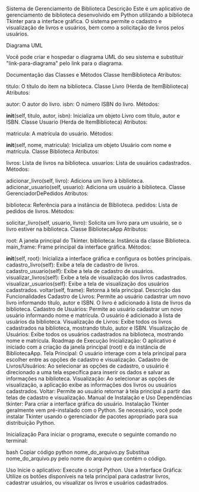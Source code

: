 Sistema de Gerenciamento de Biblioteca
Descrição
Este é um aplicativo de gerenciamento de biblioteca desenvolvido em Python utilizando a biblioteca Tkinter para a interface gráfica. O sistema permite o cadastro e visualização de livros e usuários, bem como a solicitação de livros pelos usuários.

Diagrama UML

Você pode criar e hospedar o diagrama UML do seu sistema e substituir "link-para-diagrama" pelo link para o diagrama.

Documentação das Classes e Métodos
Classe ItemBiblioteca
Atributos:

titulo: O título do item na biblioteca.
Classe Livro (Herda de ItemBiblioteca)
Atributos:

autor: O autor do livro.
isbn: O número ISBN do livro.
Métodos:

__init__(self, titulo, autor, isbn): Inicializa um objeto Livro com título, autor e ISBN.
Classe Usuario (Herda de ItemBiblioteca)
Atributos:

matricula: A matrícula do usuário.
Métodos:

__init__(self, nome, matricula): Inicializa um objeto Usuário com nome e matrícula.
Classe Biblioteca
Atributos:

livros: Lista de livros na biblioteca.
usuarios: Lista de usuários cadastrados.
Métodos:

adicionar_livro(self, livro): Adiciona um livro à biblioteca.
adicionar_usuario(self, usuario): Adiciona um usuário à biblioteca.
Classe GerenciadorDePedidos
Atributos:

biblioteca: Referência para a instância de Biblioteca.
pedidos: Lista de pedidos de livros.
Métodos:

solicitar_livro(self, usuario, livro): Solicita um livro para um usuário, se o livro estiver na biblioteca.
Classe BibliotecaApp
Atributos:

root: A janela principal do Tkinter.
biblioteca: Instância da classe Biblioteca.
main_frame: Frame principal da interface gráfica.
Métodos:

__init__(self, root): Inicializa a interface gráfica e configura os botões principais.
cadastro_livro(self): Exibe a tela de cadastro de livros.
cadastro_usuario(self): Exibe a tela de cadastro de usuários.
visualizar_livros(self): Exibe a tela de visualização dos livros cadastrados.
visualizar_usuarios(self): Exibe a tela de visualização dos usuários cadastrados.
voltar(self, frame): Retorna à tela principal.
Descrição das Funcionalidades
Cadastro de Livros: Permite ao usuário cadastrar um novo livro informando título, autor e ISBN. O livro é adicionado à lista de livros da biblioteca.
Cadastro de Usuários: Permite ao usuário cadastrar um novo usuário informando nome e matrícula. O usuário é adicionado à lista de usuários da biblioteca.
Visualização de Livros: Exibe todos os livros cadastrados na biblioteca, mostrando título, autor e ISBN.
Visualização de Usuários: Exibe todos os usuários cadastrados na biblioteca, mostrando nome e matrícula.
Roadmap de Execução
Inicialização: O aplicativo é iniciado com a criação da janela principal (root) e da instância de BibliotecaApp.
Tela Principal: O usuário interage com a tela principal para escolher entre as opções de cadastro e visualização.
Cadastro de Livros/Usuários: Ao selecionar as opções de cadastro, o usuário é direcionado a uma tela específica para inserir os dados e salvar as informações na biblioteca.
Visualização: Ao selecionar as opções de visualização, a aplicação exibe as informações dos livros ou usuários cadastrados.
Voltar: Permite ao usuário retornar à tela principal a partir das telas de cadastro e visualização.
Manual de Instalação e Uso
Dependências
tkinter: Para criar a interface gráfica do usuário.
Instalação
Tkinter geralmente vem pré-instalado com o Python. Se necessário, você pode instalar Tkinter usando o gerenciador de pacotes apropriado para sua distribuição Python.

Inicialização
Para iniciar o programa, execute o seguinte comando no terminal:

bash
Copiar código
python nome_do_arquivo.py
Substitua nome_do_arquivo.py pelo nome do arquivo que contém o código.

Uso
Inicie o aplicativo: Execute o script Python.
Use a Interface Gráfica: Utilize os botões disponíveis na tela principal para cadastrar livros, cadastrar usuários, ou visualizar os livros e usuários cadastrados.
